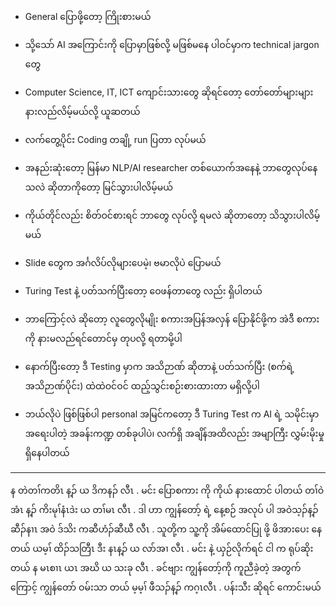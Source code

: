 
- General ပြောဖို့တော့ ကြိုးစားမယ်​
- သို့သော် AI အကြောင်းကို ပြောမှာဖြစ်လို့ မဖြစ်မနေ ပါဝင်မှာက technical jargon တွေ ​
- Computer Science, IT, ICT ကျောင်းသားတွေ ဆိုရင်တော့ တော်တော်များများ နားလည်လိမ့်မယ်လို့ ယူဆတယ်​
- လက်တွေ့ပိုင်း Coding တချို့  run ပြတာ လုပ်မယ်​
- အနည်းဆုံးတော့ မြန်မာ NLP/AI researcher တစ်ယောက်အနေနဲ့ ဘာတွေလုပ်နေသလဲ ဆိုတာကိုတော့ မြင်သွားပါလိမ့်မယ်​
- ကိုယ်တိုင်လည်း စိတ်ဝင်စားရင် ဘာတွေ လုပ်လို့ ရမလဲ ဆိုတာတော့ သိသွားပါလိမ့်မယ်​
- Slide တွေက အင်္ဂလိပ်လိုများပေမဲ့၊ ဗမာလိုပဲ ပြောမယ်

- Turing Test နဲ့ ပတ်သက်ပြီးတော့ ဝေဖန်တာတွေ လည်း ရှိပါတယ်
- ဘာကြောင့်လဲ ဆိုတော့ လူတွေလိုမျိုး စကားအပြန်အလှန် ပြောနိုင်ဖို့က အဲဒီ စကားကို နားမလည်ရင်တောင်မှ တုပလို့ ရတာမို့ပါ
- နောက်ပြီးတော့ ဒီ Testing မှာက အသိဉာဏ် ဆိုတာနဲ့ ပတ်သက်ပြီး (စက်ရဲ့ အသိဉာဏ်ပိုင်း) ထဲထဲဝင်ဝင် ထည့်သွင်းစဉ်းစားထားတာ မရှိလို့ပါ
- ဘယ်လိုပဲ ဖြစ်ဖြစ်ပါ personal အမြင်ကတော့ ဒီ Turing Test က AI ရဲ့ သမိုင်းမှာ အရေးပါတဲ့ အခန်းကဏ္ဍ တစ်ခုပါပဲ၊ လက်ရှိ အချိန်အထိလည်း အမျာကြီး လွှမ်းမိုးမှု ရှိနေပါတယ်

------

န တဲတၢ်ကတိၤ န့ၣ် ယ ဒိကနၣ် လီၤ .	မင်း ပြောစကား ကို ကိုယ် နားထောင် ပါတယ် 
တၢ်ဝဲအံၤ န့ၣ် ကိးမုၢ်နံၤဒဲး ယ တၢ်မၤ လီၤ .	ဒါ ဟာ ကျွန်တော့် ရဲ့ နေ့စဉ် အလုပ် ပါ 
အဝဲသ့ၣ်န့ၣ် ဆီၣ်နၢၤ အဝဲ ဒ်သိး ကဆီဟံၣ်ဆီဃီ လီၤ .	သူတို့က သူ့ကို အိမ်ထောင်ပြု ဖို့ ဖိအားပေး နေတယ် 
ယမ့ၢ် ထိၣ်သတြီၤ ဒီး နၤန့ၣ် ယ လာ်အၢ လီၤ .	မင်း နဲ့ ယှဉ်လိုက်ရင် ငါ က ရုပ်ဆိုး တယ် 
န မၤစၢၤ ယၤ အဃိ ယ သးခု လီၤ .	ခင်ဗျား ကျွန်တော့်ကို ကူညီခဲ့တဲ့ အတွက်ကြောင့် ကျွန်တော် ဝမ်းသာ တယ် 
မ့မ့ၢ် ဖီသၣ်န့ၣ် ကဂ့ၤလီၤ .	ပန်းသီး ဆိုရင် ကောင်းမယ် 

​

​
